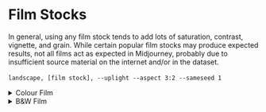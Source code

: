 # Film Stocks
In general, using any film stock tends to add lots of saturation, contrast, vignette, and grain. While certain popular film stocks may produce expected results, not all films act as expected in Midjourney, probably due to insufficient source material on the internet and/or in the dataset.

`landscape, [film stock], --uplight --aspect 3:2 --sameseed 1`

<details><summary>Colour Film</summary>
<p>

**Kodak Portra 160**
![Kodak-Portra-160](/filmstocks/images/landscape_Kodak_Portra_160.png)

**Kodak Portra 400**
![Kodak-Portra-400](/filmstocks/images/landscape_Kodak_Portra_400.png)

**Kodak Portra 800**
![Kodak-Portra-800](/filmstocks/images/landscape_Kodak_Portra_800.png)

**Kodak Ektachrome 100**
![Kodak-Ektachrome-100](/filmstocks/images/landscape_Kodak_Ektachrome_100.png)

**Kodak Ektar 100**
![Kodak-Ektar-100](/filmstocks/images/landscape_Kodak_Ektar_100.png)

**Lomo 400**
![Lomo-400](/filmstocks/images/landscape_Lomo_400.png)

**Cinestill 800T**
![Cinestill-800-T](/filmstocks/images/landscape_Cinestill_800T.png)

</p>
</details>

<details><summary>B&W Film</summary>
<p>

**Ilford HP5 Plus 400**
![Ilford-HP5-Plus-400](/filmstocks/images/landscape_Ilford_HP5_Plus_400.png)

**Ilford Pan F Plus 50**
![Ilford-Pan-F-Plus-50](/filmstocks/images/landscape_Ilford_Pan_F_Plus_50.png)

**Kodak T-Max 400**
![Kodak-T-Max-400](/filmstocks/images/landscape_Kodak_T-Max_400.png)

**Kodak Tri-X 400**
![Kodak-Tri-X-400](/filmstocks/images/landscape_Kodak_Tri-X_400.png)

**Ilford Delta 3200**
![Ilford-Delta-3200](/filmstocks/images/landscape_Ilford_Delta_3200.png)

**Ilford Delta 100**
![Ilford-Delta-100](/filmstocks/images/landscape_Ilford_Delta_100.png)

</p>
</details>
